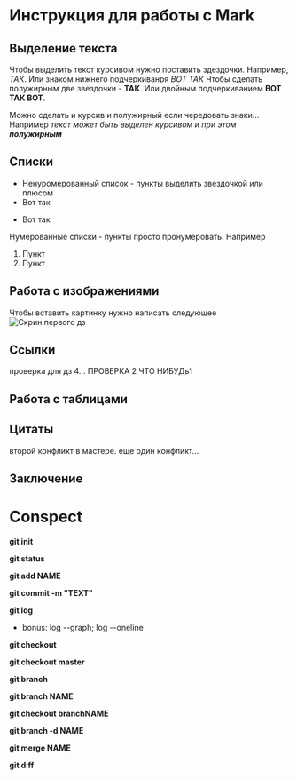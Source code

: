 # Инструкция для работы с Mark

## Выделение текста

Чтобы выделить текст курсивом нужно поставить здездочки. Например, *ТАК*. Или знаком нижнего подчеркиванря _ВОТ ТАК_
Чтобы сделать полужирным две звездочки - **ТАК**. Или двойным подчеркиванием __ВОТ ТАК ВОТ__.

Можно сделать и курсив и полужирный если чередовать знаки... Например _текст может быть выделен курсивом и при этом **полужирным**_


## Списки

* Ненуромерованный список - пункты выделить звездочкой или плюсом
* Вот так 
+ Вот так

Нумерованные списки - пункты просто пронумеровать. Например 
1. Пункт 
2. Пункт 

##  Работа с изображениями

Чтобы вставить картинку нужно написать следующее 
![Скрин первого дз](lesson2.png)

## Ссылки
проверка для дз 4...
ПРОВЕРКА 2
ЧТО НИБУДь1
## Работа с таблицами 

## Цитаты 
второй конфликт в мастере.
еще один конфликт...

## Заключение 

# Conspect 

**git init**

**git status**

**git add NAME**

**git commit -m "TEXT"**

**git log**

 * bonus: log --graph; log --oneline

**git checkout**

**git checkout master**

**git branch**

**git branch NAME**

**git checkout branchNAME**

**git branch -d NAME**

**git merge NAME**

**git diff**
